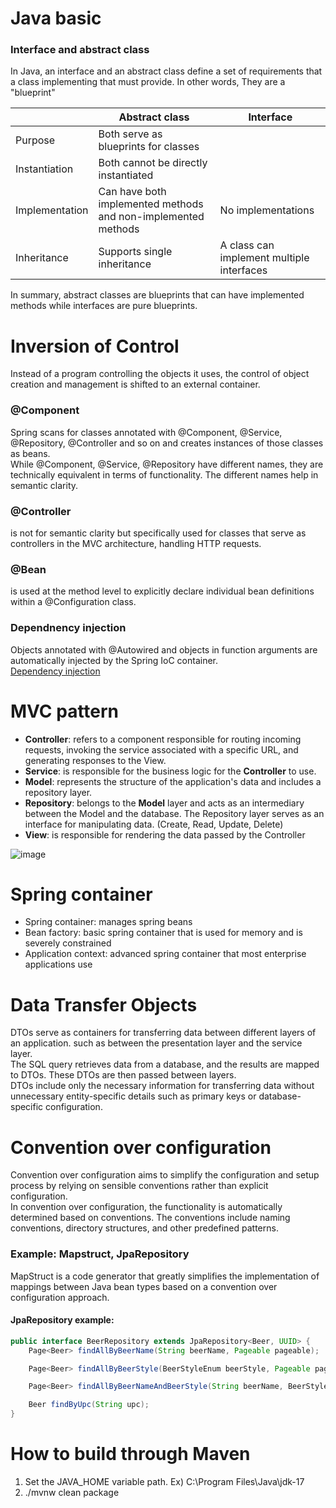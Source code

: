 # Java basic
### Interface and abstract class
In Java, an interface and an abstract class define a set of requirements that a class implementing that must provide. In other words, They are a "blueprint"<br>

||Abstract class|Interface|
|---|---|---|
|Purpose|Both serve as blueprints for classes||
|Instantiation|Both cannot be directly instantiated||
|Implementation|Can have both implemented methods and non-implemented methods|No implementations|
|Inheritance|Supports single inheritance|A class can implement multiple interfaces|

In summary, abstract classes are blueprints that can have implemented methods while interfaces are pure blueprints.

# Inversion of Control
Instead of a program controlling the objects it uses, the control of object creation and management is shifted to an external container.<br>

### @Component
Spring scans for classes annotated with @Component, @Service, @Repository, @Controller and so on and creates instances of those classes as beans.<br>
While @Component, @Service, @Repository have different names, they are technically equivalent in terms of functionality. The different names help in semantic clarity.<br>

### @Controller
is not for semantic clarity but specifically used for classes that serve as controllers in the MVC architecture, handling HTTP requests.<br>

### @Bean
is used at the method level to explicitly declare individual bean definitions within a @Configuration class. 

### Dependnency injection
Objects annotated with @Autowired and objects in function arguments are automatically injected by the Spring IoC container.<br>
[Dependency injection](https://github.com/vacu9708/Fundamental-knowledge/tree/main/Development%20methodology/Object%20Oriented%20Programming)<br>

# MVC pattern
- **Controller**: refers to a component responsible for routing incoming requests, invoking the service associated with a specific URL, and generating responses to the View.
- **Service**: is responsible for the business logic for the **Controller** to use.
- **Model**: represents the structure of the application's data and includes a repository layer.
- **Repository**: belongs to the **Model** layer and acts as an intermediary between the Model and the database. The Repository layer serves as an interface for manipulating data. (Create, Read, Update, Delete)
- **View**: is responsible for rendering the data passed by the Controller

![image](https://user-images.githubusercontent.com/67142421/223227356-59a2489a-7cba-4ce4-918e-96aab28311d9.png)

# Spring container
- Spring container: manages spring beans
- Bean factory: basic spring container that is used for memory and is severely constrained
- Application context: advanced spring container that most enterprise applications use

# Data Transfer Objects
DTOs serve as containers for transferring data between different layers of an application. such as between the presentation layer and the service layer.<br>
The SQL query retrieves data from a database, and the results are mapped to DTOs. These DTOs are then passed between layers.<br>
DTOs include only the necessary information for transferring data without unnecessary entity-specific details such as primary keys or database-specific configuration.<br>

# Convention over configuration
Convention over configuration aims to simplify the configuration and setup process by relying on sensible conventions rather than explicit configuration.<br>
In convention over configuration, the functionality is automatically determined based on conventions. The conventions include naming conventions, directory structures, and other predefined patterns.<br>
### Example: Mapstruct, JpaRepository
MapStruct is a code generator that greatly simplifies the implementation of mappings between Java bean types based on a convention over configuration approach.<br>
#### JpaRepository example:
~~~java
public interface BeerRepository extends JpaRepository<Beer, UUID> {
    Page<Beer> findAllByBeerName(String beerName, Pageable pageable);

    Page<Beer> findAllByBeerStyle(BeerStyleEnum beerStyle, Pageable pageable);

    Page<Beer> findAllByBeerNameAndBeerStyle(String beerName, BeerStyleEnum beerStyle, Pageable pageable);

    Beer findByUpc(String upc);
}
~~~

# How to build through Maven
1. Set the JAVA_HOME variable path. Ex) C:\Program Files\Java\jdk-17
2. ./mvnw clean package
